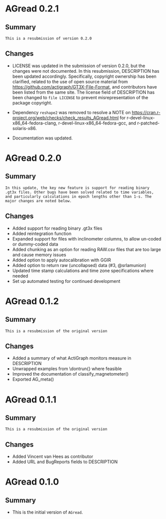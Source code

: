 # AGread 0.2.1
## Summary
    This is a resubmission of version 0.2.0
    
## Changes

* LICENSE was updated in the submission of version 0.2.0, but the changes were
    not documented. In this resubmission, DESCRIPTION has been updated accordingly.
    Specifically, copyright ownership has been clarified, related to the use of
    open source material from
    <https://github.com/actigraph/GT3X-File-Format>, and contributors have been
    listed from the same site. The license field of
    DESCRIPTION has been changed to `file LICENSE` to prevent misrepresentation
    of the package copyright.
    
* Dependency `reshape2` was removed to resolve a NOTE on
    <https://cran.r-project.org/web/checks/check_results_AGread.html> for
    r-devel-linux-x86_64-fedora-clang, r-devel-linux-x86_64-fedora-gcc, and
    r-patched-solaris-x86.
    
* Documentation was updated.
    
# AGread 0.2.0
## Summary
    In this update, the key new feature is support for reading binary
    .gt3x files. Other bugs have been solved related to time variables,
    and particularly calculations in epoch lengths other than 1-s. The
    major changes are noted below.
    
## Changes
* Added support for reading binary .gt3x files
* Added reintegration function
* Expanded support for files with inclinometer columns, to allow un-coded or
    dummy-coded data
* Added chunking as an option for reading RAW.csv files that are too large
    and cause memory issues
* Added option to apply autocalibration with GGIR
* Added option to return raw (uncollapsed) data (#3, @srlamunion)
* Updated time stamp calculations and time zone specifications where needed
* Set up automated testing for continued development


# AGread 0.1.2
## Summary
    This is a resubmission of the original version
## Changes
* Added a summary of what ActiGraph monitors measure
    in DESCRIPTION
* Unwrapped examples from \dontrun{} where feasible
* Improved the documentation of classify_magnetometer()
* Exported AG_meta()

# AGread 0.1.1
## Summary
    This is a resubmission of the original version
## Changes
* Added Vincent van Hees as contributor
* Added URL and BugReports fields to DESCRIPTION

# AGread 0.1.0
## Summary
* This is the initial version of `AGread`.



